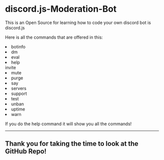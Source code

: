 # discord.js-Moderation-Bot

This is an Open Source for learning how to code your own discord bot is discord.js



Here is all the commands that are offered in this:
<li>botinfo</li>
<li>dm</li>
<li>eval</li>
<li>help</li>
</li>invite</li>
<li>mute</li>
<li>purge</li>
<li>say</li>
<li>servers</li>
<li>support</li>
<li>test</li>
<li>unban</li>
<li>uptime</li>
<li>warn</li>



If you do the help command it will show you all the commands!

---------------------------
## Thank you for taking the time to look at the GitHub Repo!
